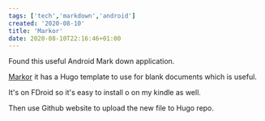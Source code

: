```yaml
---
tags: ['tech','markdown','android']
created: '2020-08-10'
title: 'Markor'
date: 2020-08-10T22:16:46+01:00
---
```


Found this useful Android Mark down application.

[Markor](https://f-droid.org/packages/net.gsantner.markor/) it has a Hugo template to use for blank documents which is useful.

It's on FDroid so it's easy to install o on my kindle as well.

Then use Github website to upload the new file to Hugo repo.
